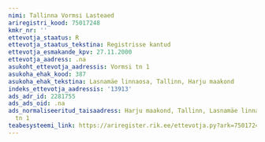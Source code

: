 ```yaml
---
nimi: Tallinna Vormsi Lasteaed
ariregistri_kood: 75017248
kmkr_nr: ''
ettevotja_staatus: R
ettevotja_staatus_tekstina: Registrisse kantud
ettevotja_esmakande_kpv: 27.11.2000
ettevotja_aadress: .na
asukoht_ettevotja_aadressis: Vormsi tn 1
asukoha_ehak_kood: 387
asukoha_ehak_tekstina: Lasnamäe linnaosa, Tallinn, Harju maakond
indeks_ettevotja_aadressis: '13913'
ads_adr_id: 2281755
ads_ads_oid: .na
ads_normaliseeritud_taisaadress: Harju maakond, Tallinn, Lasnamäe linnaosa, Vormsi
  tn 1
teabesysteemi_link: https://ariregister.rik.ee/ettevotja.py?ark=75017248&ref=rekvisiidid
---
```

